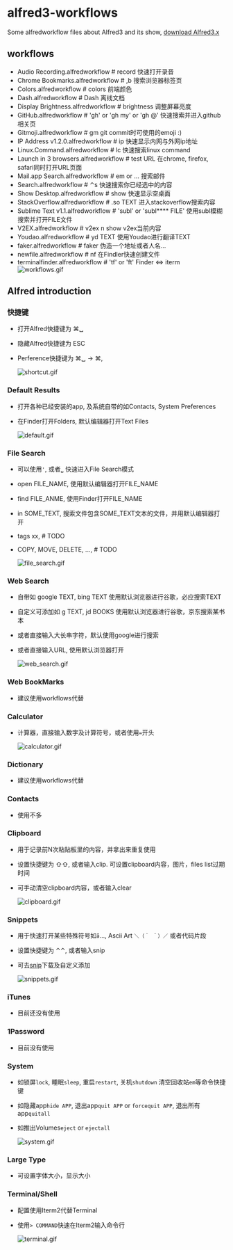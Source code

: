 # alfred3-workflows
Some alfredworkflow files about Alfred3 and its show, [download Alfred3.x](https://xclient.info/s/alfred.html#versions)


## workflows
- Audio Recording.alfredworkflow  # record 快速打开录音
- Chrome Bookmarks.alfredworkflow # ,b  搜索浏览器标签页
- Colors.alfredworkflow  # colors  前端颜色
- Dash.alfredworkflow  # Dash 离线文档
- Display Brightness.alfredworkflow  # brightness  调整屏幕亮度
- GitHub.alfredworkflow  # 'gh' or 'gh my' or 'gh @' 快速搜索并进入github相关页
- Gitmoji.alfredworkflow  # gm  git commit时可使用的emoji :)
- IP Address v1.2.0.alfredworkflow # ip  快速显示内网与外网ip地址
- Linux.Command.alfredworkflow # lc 快速搜索linux command
- Launch in 3 browsers.alfredworkflow # test URL 在chrome, firefox, safari同时打开URL页面
- Mail.app Search.alfredworkflow # em or ... 搜索邮件
- Search.alfredworkflow  # ⌃s  快速搜索你已经选中的内容
- Show Desktop.alfredworkflow # show 快速显示空桌面
- StackOverflow.alfredworkflow # .so TEXT 进入stackoverflow搜索内容
- Sublime Text v1.1.alfredworkflow # 'subl' or 'subl***\* FILE' 使用subl模糊搜索并打开FILE文件
- V2EX.alfredworkflow # v2ex n  show v2ex当前内容
- Youdao.alfredworkflow # yd TEXT 使用Youdao进行翻译TEXT
- faker.alfredworkflow # faker 伪造一个地址或者人名...
- newfile.alfredworkflow # nf 在Findler快速创建文件
- terminalfinder.alfredworkflow # 'tf' or 'ft' Finder <=> iterm
![workflows.gif](./gifs/workflows.gif)



## Alfred introduction
###  快捷键
- 打开Alfred快捷键为 ⌘␣

- 隐藏Alfred快捷键为 ESC

- Perference快捷键为 ⌘␣ -> ⌘,

  ![shortcut.gif](./gifs/shortcut.gif)

### Default Results
- 打开各种已经安装的app, 及系统自带的如Contacts, System Preferences

- 在Finder打开Folders, 默认编辑器打开Text Files

  ![default.gif](./gifs/default.gif)

### File Search
- 可以使用`'`, 或者`␣` 快速进入File Search模式

- open FILE_NAME, 使用默认编辑器打开FILE_NAME

- find FILE_ANME, 使用Finder打开FILE_NAME

- in SOME_TEXT, 搜索文件包含SOME_TEXT文本的文件，并用默认编辑器打开

- tags xx, # TODO

- COPY, MOVE, DELETE, ..., # TODO

  ![file_search.gif](./gifs/file_search.gif)

### Web Search
- 自带如 google TEXT, bing TEXT 使用默认浏览器进行谷歌，必应搜索TEXT

- 自定义可添加如 g TEXT, jd BOOKS 使用默认浏览器进行谷歌，京东搜索某书本

- 或者直接输入大长串字符，默认使用google进行搜索

- 或者直接输入URL, 使用默认浏览器打开

  ![web_search.gif](./gifs/web_search.gif)

### Web BookMarks
- 建议使用workflows代替

### Calculator
- 计算器，直接输入数字及计算符号，或者使用`=`开头

  ![calculator.gif](./gifs/calculator.gif)

### Dictionary
- 建议使用workflows代替

### Contacts
- 使用不多

### Clipboard
- 用于记录前N次粘贴板里的内容，并拿出来重复使用

- 设置快捷键为 ⇧⇧, 或者输入clip. 可设置clipboard内容，图片，files list过期时间

- 可手动清空clipboard内容，或者输入clear

  ![clipboard.gif](./gifs/clipboard.gif)

### Snippets
- 用于快速打开某些特殊符号如`å`..., Ascii Art `＼（＾ ＾）／` 或者代码片段

- 设置快捷键为 ⌃⌃, 或者输入snip

- 可去[snip](https://www.alfredapp.com/extras/snippets/)下载及自定义添加

  ![snippets.gif](./gifs/snippets.gif)

### iTunes
- 目前还没有使用

### 1Password
- 目前没有使用

### System
- 如锁屏`lock`, 睡眠`sleep`, 重启`restart`, 关机`shutdown` 清空回收站`em`等命令快捷键

- 如隐藏app`hide APP`, 退出app`quit APP` or `forcequit APP`, 退出所有app`quitall`

- 如推出Volumes`eject` or `ejectall`

  ![system.gif](./gifs/system.gif)

  

### Large Type
- 可设置字体大小，显示大小

### Terminal/Shell
- 配置使用Iterm2代替Terminal

- 使用`> COMMAND`快速在Iterm2输入命令行

  ![terminal.gif](./gifs/terminal.gif)

